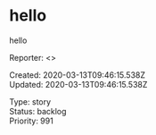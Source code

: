 # hello

hello

Reporter:  <>  

Created: 2020-03-13T09:46:15.538Z  
Updated: 2020-03-13T09:46:15.538Z

Type: story  
Status: backlog  
Priority: 991
